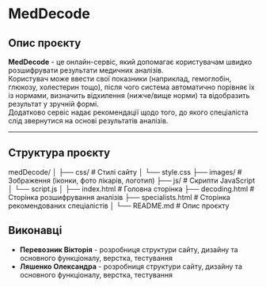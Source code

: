 # MedDecode

## Опис проєкту
**MedDecode** - це онлайн-сервіс, який допомагає користувачам швидко розшифрувати результати медичних аналізів.  
Користувач може ввести свої показники (наприклад, гемоглобін, глюкозу, холестерин тощо), після чого система 
автоматично порівняє їх із нормами, визначить відхилення (нижче/вище норми) та відобразить результат у зручній формі.  
Додатково сервіс надає рекомендації щодо того, до якого спеціаліста слід звернутися на основі результатів аналізів.

---

## Структура проєкту
medDecode/
│
├── css/ # Стилі сайту
│ └── style.css
├── images/ # Зображення (іконки, фото лікарів, логотип)
├── js/ # Скрипти JavaScript
│ └── script.js
│
├── index.html # Головна сторінка
├── decoding.html # Сторінка розшифрування аналізів
├── specialists.html # Сторінка рекомендованих спеціалістів
│
└── README.md # Опис проєкту


## Виконавці
- **Перевозник Вікторія** - розробниця структури сайту, дизайну та основного функціоналу, верстка, тестування
- **Ляшенко Олександра** - розробниця структури сайту, дизайну та основного функціоналу, верстка, тестування
